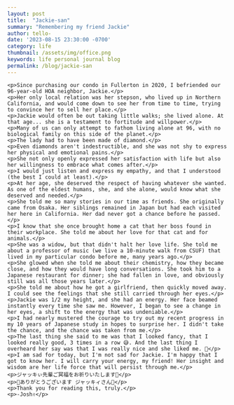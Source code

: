 ```yaml
---
layout: post
title:  "Jackie-san"
summary: "Remembering my friend Jackie"
author: tello-
date: '2023-08-15 23:30:00 -0700'
category: life
thumbnail: /assets/img/office.png
keywords: life personal journal blog
permalink: /blog/jackie-san
---
```



    <p>Since purchasing our condo in Fullerton in 2020, I befriended our 96-year-old HOA neighbor, Jackie.</p>
    <p>Her only local relation was her stepson, who lived up in Northern California, and would come down to see her from time to time, trying to convince her to sell her place.</p>
    <p>Jackie would often be out taking little walks; she lived alone. At that age... she is a testament to fortitude and willpower.</p>
    <p>Many of us can only attempt to fathom living alone at 96, with no biological family on this side of the planet.</p>
    <p>The lady had to have been made of diamond.</p>
    <p>Even diamonds aren't indestructible, and she was not shy to express her physical and emotional pains.</p>
    <p>She not only openly expressed her satisfaction with life but also her willingness to embrace what comes after.</p>
    <p>I would just listen and express my empathy, and that I understood (the best I could at least).</p>
    <p>At her age, she deserved the respect of having whatever she wanted. As one of the eldest humans, she, and she alone, would know what she deserved and needed.</p>
    <p>She told me so many stories in our time as friends. She originally came from Osaka. Her siblings remained in Japan but had each visited her here in California. Her dad never got a chance before he passed.</p>
    <p>I know that she once brought home a cat that her boss found in their workplace. She told me about her love for that cat and for animals.</p>
    <p>She was a widow, but that didn't halt her love life. She told me about a professor of music (we live a 10-minute walk from CSUF) that lived in my particular condo before me, many years ago.</p>
    <p>She glowed when she told me about their chemistry, how they became close, and how they would have long conversations. She took him to a Japanese restaurant for dinner; she had fallen in love, and obviously still was all those years later.</p>
    <p>She told me about how he got a girlfriend, then quickly moved away. I could see the feelings that she still carried through her eyes.</p>
    <p>Jackie was 1/2 my height, and she had an energy. Her face beamed instantly every time she saw me. However, I began to see a change in her eyes, a shift to the energy that was undeniable.</p>
    <p>I had nearly mustered the courage to try out my recent progress in my 10 years of Japanese study in hopes to surprise her. I didn't take the chance, and the chance was taken from me.</p>
    <p>The last thing she said to me was that I looked fancy, that I looked really good, 3 times in a row 😅. And the last thing I overheard her say was that I was really nice and she liked me. 🤠</p>
    <p>I am sad for today, but I'm not sad for Jackie. I'm happy that I got to know her. I will carry your energy, my friend! Her insight and wisdom are her life force that will persist through me.</p>
    <p>ジャッキぃ先輩ご冥福をお祈りいたします🙏</p>
    <p>💜ありがとうございます ジャッキィさん💜</p>
    <p>Thank you for reading this, truly.</p>
    <p>-Josh✌️</p>

